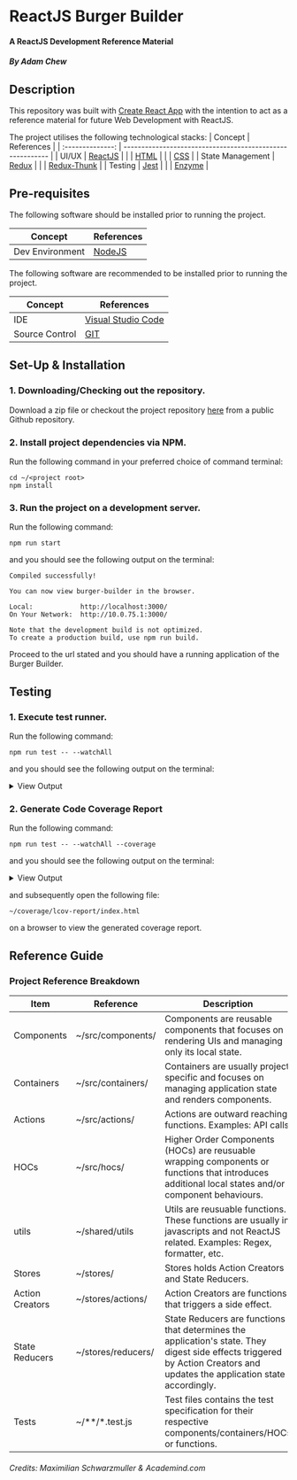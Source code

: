 # ReactJS Burger Builder

#### A ReactJS Development Reference Material

##### By Adam Chew

## Description

This repository was built with [Create React App](https://create-react-app.dev/) with the intention to act as a reference material for future Web Development with ReactJS.

The project utilises the following technological stacks:
|     Concept      | References                                                |
| :--------------: | --------------------------------------------------------- |
|      UI/UX       | [ReactJS](https://reactjs.org/)                           |
|                  | [HTML](https://developer.mozilla.org/en-US/docs/Web/HTML) |
|                  | [CSS](https://developer.mozilla.org/en-US/docs/Web/CSS)   |
| State Management | [Redux](https://redux.js.org/)                            |
|                  | [Redux-Thunk](https://github.com/reduxjs/redux-thunk)     |
|     Testing      | [Jest](https://jestjs.io/)                                |
|                  | [Enzyme](https://airbnb.io/enzyme/)                       |

## Pre-requisites

The following software should be installed prior to running the project.

| Concept         | References                       |
| --------------- | -------------------------------- |
| Dev Environment | [NodeJS](https://nodejs.org/en/) |


The following software are recommended to be installed prior to running the project.

| Concept        | References                                           |
| -------------- | ---------------------------------------------------- |
| IDE            | [Visual Studio Code](https://code.visualstudio.com/) |
| Source Control | [GIT](https://git-scm.com/)                          |

## Set-Up & Installation

### 1. Downloading/Checking out the repository.
Download a zip file or checkout the project repository [here](https://github.com/adamchew89/BurgerBuilder) from a public Github repository.

### 2. Install project dependencies via NPM.
Run the following command in your preferred choice of command terminal:
```
cd ~/<project root>
npm install
```

### 3. Run the project on a development server.
Run the following command:
```
npm run start
```
and you should see the following output on the terminal:
```
Compiled successfully!

You can now view burger-builder in the browser.

Local:            http://localhost:3000/
On Your Network:  http://10.0.75.1:3000/

Note that the development build is not optimized.
To create a production build, use npm run build.
```
Proceed to the url stated and you should have a running application of the Burger Builder.

## Testing

### 1. Execute test runner.
Run the following command:
```
npm run test -- --watchAll
```
and you should see the following output on the terminal:
<details>
<summary>View Output</summary>
<code>
> burger-builder@0.1.0 test C:\Users\uidn3250\Desktop\projects\repository\Personal\Web\React\BurgerBuilder
> react-scripts test "--watchAll"
 PASS  src/hocs/Layout/Layout.test.js (6.608s)
 PASS  src/containers/Auth/Auth.test.js (6.904s)
 PASS  src/components/Navigation/Toolbar/Toolbar.test.js (6.821s)
 PASS  src/App.test.js (7.179s)
...

Test Suites: 36 passed, 36 total
Tests:       127 passed, 127 total
Snapshots:   0 total
Time:        14.79s
Ran all test suites.
</code>
</details>

### 2. Generate Code Coverage Report
Run the following command:
```
npm run test -- --watchAll --coverage
```
and you should see the following output on the terminal:
<details>
<summary>View Output</summary>
<code>
> burger-builder@0.1.0 test C:\Users\uidn3250\Desktop\projects\repository\Personal\Web\React\BurgerBuilder
> react-scripts test "--watchAll" "--coverage"
 PASS  src/components/Navigation/SideDrawer/SideDrawer.test.js (6.215s)
 PASS  src/components/Navigation/Toolbar/Toolbar.test.js (6.137s)
 PASS  src/hocs/Layout/Layout.test.js (6.484s)
...

Test Suites: 36 passed, 36 total
Tests:       127 passed, 127 total
Snapshots:   0 total
Time:        17.159s
Ran all test suites.
</code>
</details>

and subsequently open the following file:
```
~/coverage/lcov-report/index.html
```
on a browser to view the generated coverage report.

## Reference Guide

### Project Reference Breakdown
| Item            | Reference          | Description                                                                                                                                                                |
| --------------- | ------------------ | -------------------------------------------------------------------------------------------------------------------------------------------------------------------------- |
| Components      | ~/src/components/  | Components are reusable components that focuses on rendering UIs and managing only its local state.                                                                        |
| Containers      | ~/src/containers/  | Containers are usually project specific and focuses on managing application state and renders components.                                                                  |
| Actions         | ~/src/actions/     | Actions are outward reaching functions. Examples: API calls.                                                                                                               |
| HOCs            | ~/src/hocs/        | Higher Order Components (HOCs) are reusuable wrapping components or functions that introduces additional local states and/or component behaviours.                         |
| utils           | ~/shared/utils     | Utils are reusuable functions. These functions are usually in javascripts and not ReactJS related. Examples: Regex, formatter, etc.                                        |
| Stores          | ~/stores/          | Stores holds Action Creators and State Reducers.                                                                                                                           |
| Action Creators | ~/stores/actions/  | Action Creators are functions that triggers a side effect.                                                                                                                 |
| State Reducers  | ~/stores/reducers/ | State Reducers are functions that determines the application's state. They digest side effects triggered by Action Creators and updates the application state accordingly. |
| Tests           | ~/**/*.test.js     | Test files contains the test specification for their respective components/containers/HOCs or functions.                                                                   |

###### Credits: Maximilian Schwarzmuller & Academind.com

